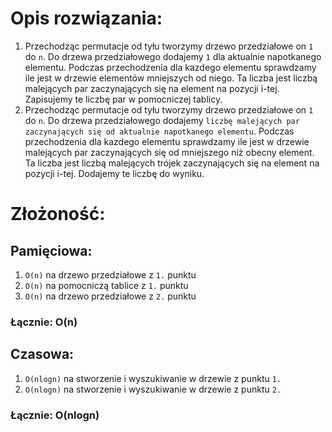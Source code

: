 # Opis rozwiązania:

1. Przechodząc permutacje od tyłu tworzymy drzewo przedziałowe on `1` do `n`. Do drzewa przedziałowego dodajemy `1` dla aktualnie napotkanego elementu. Podczas przechodzenia dla kazdego elementu sprawdzamy ile jest w drzewie elementów mniejszych od niego. Ta liczba jest liczbą malejących par zaczynających się na element na pozycji i-tej. Zapisujemy te liczbę par w pomocniczej tablicy.
1. Przechodząc permutacje od tyłu tworzymy drzewo przedziałowe on `1` do `n`. Do drzewa przedziałowego dodajemy `liczbę malejących par zaczynających się od aktualnie napotkanego elementu`. Podczas przechodzenia dla kazdego elementu sprawdzamy ile jest w drzewie malejących par zaczynających się od mniejszego niż obecny element. Ta liczba jest liczbą malejących trójek zaczynających się na element na pozycji i-tej. Dodajemy te liczbę do wyniku.

# Złożoność:

## Pamięciowa:

1. `O(n)` na drzewo przedziałowe z `1.` punktu
1. `O(n)` na pomocniczą tablice z `1.` punktu
1. `O(n)` na drzewo przedziałowe z `2.` punktu

### Łącznie: O(n)

## Czasowa:

1. `O(nlogn)` na stworzenie i wyszukiwanie w drzewie z punktu `1.`
1. `O(nlogn)` na stworzenie i wyszukiwanie w drzewie z punktu `2.`

### Łącznie: O(nlogn)
